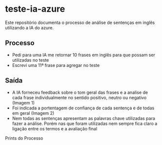 # teste-ia-azure

Este repositório documenta o processo de análise de sentenças em inglês utilizando a IA do azure.

## Processo

- Pedi para uma IA me retornar 10 frases em inglês para que possam ser utilizadas no teste
- Escrevi uma 11ª frase para agregar no teste

## Saída

- A IA forneceu feedback sobre o tom geral das frases e a analise de cada frase individualmente no sentido positivo, neutro ou negativo (Imagem 1)
- Foi indicada a portentagem de confiança de cada sentença e de todas em geral (Imagem 2)
- Nem todas as sentenças apresentam as palavras chave utilizadas para fazer a análise. Porém nas que foram utilizadas nem sempre fica claro a ligação entre os termos e a avaliação final 

Prints do Processo

